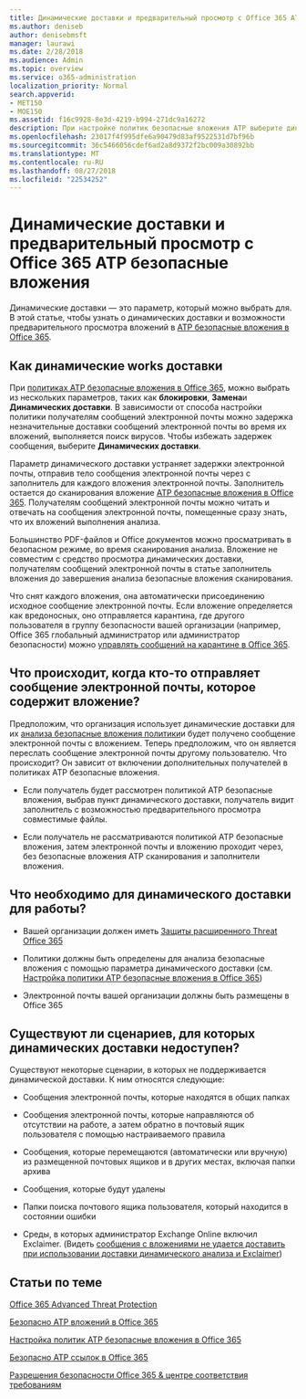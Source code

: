 ```yaml
---
title: Динамические доставки и предварительный просмотр с Office 365 ATP безопасные вложения
ms.author: deniseb
author: denisebmsft
manager: laurawi
ms.date: 2/28/2018
ms.audience: Admin
ms.topic: overview
ms.service: o365-administration
localization_priority: Normal
search.appverid:
- MET150
- MOE150
ms.assetid: f16c9928-8e3d-4219-b994-271dc9a16272
description: При настройке политик безопасные вложения ATP выберите динамических доставки, чтобы избежать задержек сообщение и включить людей для предварительного просмотра вложений, которые выполняется сканирование.
ms.openlocfilehash: 23017f4f995dfe6a90479d83af9522531d7bf96b
ms.sourcegitcommit: 36c5466056cdef6ad2a8d9372f2bc009a30892bb
ms.translationtype: MT
ms.contentlocale: ru-RU
ms.lasthandoff: 08/27/2018
ms.locfileid: "22534252"
---
```

# <a name="dynamic-delivery-and-previewing-with-office-365-atp-safe-attachments"></a>Динамические доставки и предварительный просмотр с Office 365 ATP безопасные вложения

Динамические доставки — это параметр, который можно выбрать для. В этой статье, чтобы узнать о динамических доставки и возможности предварительного просмотра вложений в [ATP безопасные вложения в Office 365](atp-safe-attachments.md).
  
## <a name="how-dynamic-delivery-works"></a>Как динамические works доставки

При [политиках ATP безопасные вложения в Office 365](set-up-atp-safe-attachments-policies.md), можно выбрать из нескольких параметров, таких как **блокировки**, **Замена**и **Динамических доставки**. В зависимости от способа настройки политики получателям сообщений электронной почты можно задержка незначительные доставки сообщений электронной почты во время их вложений, выполняется поиск вирусов. Чтобы избежать задержек сообщения, выберите **Динамических доставки**.
  
Параметр динамического доставки устраняет задержки электронной почты, отправив тело сообщения электронной почты через с заполнитель для каждого вложения электронной почты. Заполнитель остается до сканирования вложение [ATP безопасные вложения в Office 365](atp-safe-attachments.md). Получателям сообщений электронной почты можно читать и отвечать на сообщения электронной почты, помещенные сразу знать, что их вложений выполнения анализа.
  
Большинство PDF-файлов и Office документов можно просматривать в безопасном режиме, во время сканирования анализа. Вложение не совместим с средство просмотра динамических доставки, получателям сообщений электронной почты в статье заполнитель вложения до завершения анализа безопасные вложения сканирования.
  
Что снят каждого вложения, она автоматически присоединению исходное сообщение электронной почты. Если вложение определяется как вредоносных, оно отправляется карантина, где другого пользователя в группу безопасности вашей организации (например, Office 365 глобальный администратор или администратор безопасности) можно [управлять сообщений на карантине в Office 365](manage-quarantined-messages-and-files.md).
  
## <a name="what-happens-when-someone-forwards-an-email-that-contains-an-attachment"></a>Что происходит, когда кто-то отправляет сообщение электронной почты, которое содержит вложение?

Предположим, что организация использует динамические доставки для их [анализа безопасные вложения политики](set-up-atp-safe-attachments-policies.md)и будет получено сообщение электронной почты с вложением. Теперь предположим, что он является переслать сообщение электронной почты другому пользователю. Что происходит? Он зависит от включении дополнительных получателей в политиках ATP безопасные вложения.
  
- Если получатель будет рассмотрен политикой ATP безопасные вложения, выбрав пункт динамического доставки, получатель видит заполнитель с возможностью предварительного просмотра совместимые файлы.
    
- Если получатель не рассматриваются политикой ATP безопасные вложения, затем электронной почты и вложению проходит через, без безопасные вложения ATP сканирования и заполнители вложения.
    
## <a name="whats-required-for-dynamic-delivery-to-work"></a>Что необходимо для динамического доставки для работы?

- Вашей организации должен иметь [Защиты расширенного Threat Office 365](office-365-atp.md)
    
- Политики должны быть определены для анализа безопасные вложения с помощью параметра динамического доставки (см. [Настройка политики ATP безопасные вложения в Office 365](set-up-atp-safe-attachments-policies.md))
    
- Электронной почты вашей организации должны быть размещены в Office 365
    
## <a name="are-there-scenarios-for-which-dynamic-delivery-is-not-available"></a>Существуют ли сценариев, для которых динамических доставки недоступен?

Существуют некоторые сценарии, в которых не поддерживается динамической доставки. К ним относятся следующие:
  
- Сообщения электронной почты, которые находятся в общих папках
    
- Сообщения электронной почты, которые направляются об отсутствии на работе, а затем обратно в почтовый ящик пользователя с помощью настраиваемого правила
    
- Сообщения, которые перемещаются (автоматически или вручную) из размещенной почтовых ящиков и в других местах, включая папки архива
    
- Сообщения, которые будут удалены
    
- Папки поиска почтового ящика пользователя, который находится в состоянии ошибки
    
- Среды, в которых администратор Exchange Online включил Exclaimer. (Видеть [сообщения с вложениями не удается доставить при использовании доставки динамического анализа и Exclaimer](https://support.microsoft.com/help/4014438/messages-with-attachments-are-not-delivered-when-atp-dynamic-delivery))
    
## <a name="related-topics"></a>Статьи по теме

[Office 365 Advanced Threat Protection](office-365-atp.md)
  
[Безопасно ATP вложений в Office 365](atp-safe-attachments.md)
  
[Настройка политик ATP безопасные вложения в Office 365](set-up-atp-safe-attachments-policies.md)
  
[Безопасно ATP ссылок в Office 365](atp-safe-links.md)

[Разрешения безопасности Office 365 &amp; центре соответствия требованиям](permissions-in-the-security-and-compliance-center.md)
  

